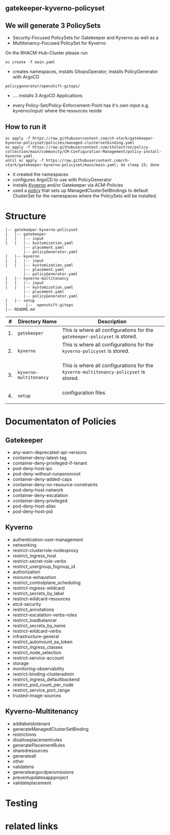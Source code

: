 ## gatekeeper-kyverno-policyset

## We will generate 3 PolicySets

* Security-Focused PolicySets for Gatekeeper and Kyverno as well as a 
* Multitenancy-Focused PolicySet for Kyverno

On the RHACM-Hub-Cluster please run

```
oc create -f main.yaml
```

* creates namespaces, installs GitopsOperator, installs PolicyGenerator with ArgoCD
```
policygenerator/openshift-gitops/
```

* .... installs 3 ArgoCD Applications

* every Policy-Set/Policy-Enforcement-Point has it's own input e.g. kyverno/input/ where the resources reside

## How to run it
```shell
oc apply -f https://raw.githubusercontent.com/ch-stark/gatekeeper-kyverno-policyset/policies/managed-clustersetbinding.yaml 
oc apply -f https://raw.githubusercontent.com/stolostron/policy-collection/main/community/CM-Configuration-Management/policy-install-kyverno.yaml
until oc apply -f https://raw.githubusercontent.com/ch-stark/gatekeeper-kyverno-policyset/main/main.yaml; do sleep 15; done
```

* it created the namespaces
* configures ArgoCD to use with PolicyGenerator
* installs [Kyverno](https://github.com/stolostron/policy-collection/blob/main/community/CM-Configuration-Management/policy-install-kyverno.yaml) and/or Gatekeeper via ACM-Policies 
* used a [policy](https://raw.githubusercontent.com/ch-stark/gatekeeper-kyverno-policyset/main/policies/managed-clustersetbinding.yaml) that sets up ManagedClusterSetBindings to default ClusterSet for the namespaces where the PolicySets will be installed.


# Structure
```shell
|-- gatekeeper-kyverno-policyset
|   |-- gatekeeper
|   |   |-- input
|   |   |-- kustomization.yaml
        |-- placement.yaml
        |-- policyGenerator.yaml
|   |-- kyverno
|   |   |-- input
|   |   |-- kustomization.yaml
        |-- placement.yaml
        |-- policyGenerator.yaml
|   |-- kyverno-multitenancy
|   |   |-- input
|   |   |-- kustomization.yaml
        |-- placement.yaml
        |-- policyGenerator.yaml
|   |-- setup
|        |--  openshift-gitops
|-- README.md
```

|#|Directory Name|Description|
|---|----------------|-----------------|
| 1. | `gatekeeper` | This is where all configurations for the `gatekeeper-policyset` is stored. 
| 2. | `kyverno` | This is where all configurations for the `kyverno-policyset` is stored. <br /><br />|
| 3. | `kyverno-multitenancy` | This is where all configurations for the `kyverno-multitenancy-policyset` is stored.<br /><br />|
| 4. | `setup` | configuration files <br /><br /> 



# Documentaton of Policies 


## Gatekeeper

* any-warn-deprecated-api-versions
* container-deny-latest-tag
* container-deny-privileged-if-tenant
* pod-deny-host-ipc
* pod-deny-without-runasnonroot
* container-deny-added-caps
* container-deny-no-resource-constraints 
* pod-deny-host-network
* container-deny-escalation 
* container-deny-privileged
* pod-deny-host-alias
* pod-deny-host-pid

## Kyverno

* authentication-user-management
* networking
* restrict-clusterrole-nodesproxy
* restrict_ingress_host  
* restrict-secret-role-verbs  
* restrict_usergroup_fsgroup_id
* authorization 
* resource-exhaustion
* restrict_controlplane_scheduling
* restrict-ingress-wildcard
* restrict_secrets_by_label
* restrict-wildcard-resources
* etcd-security
* restrict_annotations
* restrict-escalation-verbs-roles
* restrict_loadbalancer 
* restrict_secrets_by_name 
* restrict-wildcard-verbs
* infrastructure-general
* restrict_automount_sa_token
* restrict_ingress_classes
* restrict_node_selection 
* restrict-service-account
* storage
* monitoring-observability 
* restrict-binding-clusteradmin
* restrict_ingress_defaultbackend
* restrict_pod_count_per_node
* restrict_service_port_range 
* trusted-image-sources



## Kyverno-Multitenancy

* addlabelstotenant
* generateManagedClusterSetBinding
* restrictions
* disallowplacementrules
* generatePlacementRules
* sharedresources
* generateall   
* other  
* validatens
* generateargocdpersmissions 
* preventupdatesappproject  
* validateplacement

# Testing



# related links





